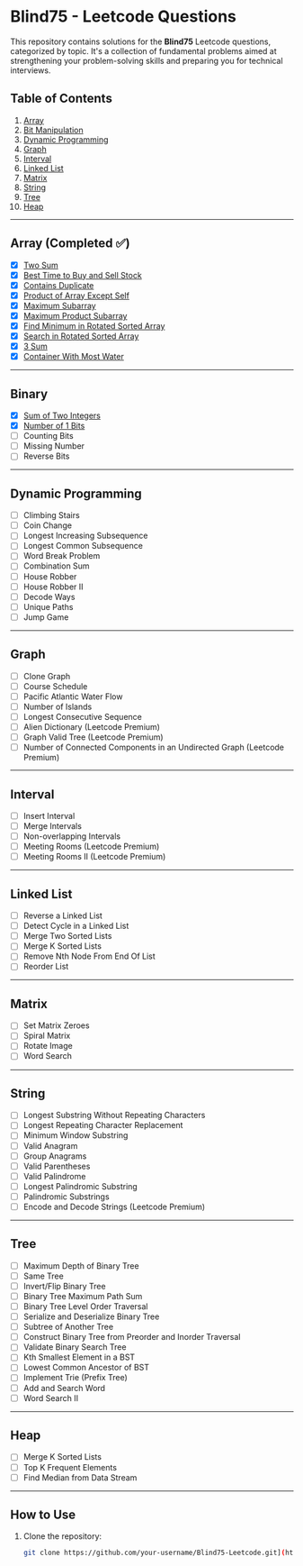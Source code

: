 # Blind75 - Leetcode Questions

This repository contains solutions for the **Blind75** Leetcode questions, categorized by topic. It's a collection of fundamental problems aimed at strengthening your problem-solving skills and preparing you for technical interviews.

## Table of Contents

1. [Array](https://github.com/MrRavikumar/Bind75_Leetcode/blob/main/README.md#array-completed-)
2. [Bit Manipulation](https://github.com/MrRavikumar/Bind75_Leetcode/blob/main/README.md#binary)
3. [Dynamic Programming](https://github.com/MrRavikumar/Bind75_Leetcode/blob/main/README.md#dynamic-programming)
4. [Graph](https://github.com/MrRavikumar/Bind75_Leetcode/blob/main/README.md#graph)
5. [Interval](https://github.com/MrRavikumar/Bind75_Leetcode/blob/main/README.md#interval)
6. [Linked List](https://github.com/MrRavikumar/Bind75_Leetcode/blob/main/README.md#linked-list)
7. [Matrix](https://github.com/MrRavikumar/Bind75_Leetcode/blob/main/README.md#matrix)
8. [String](https://github.com/MrRavikumar/Bind75_Leetcode/blob/main/README.md#string)
9. [Tree](https://github.com/MrRavikumar/Bind75_Leetcode/blob/main/README.md#tree)
10. [Heap](https://github.com/MrRavikumar/Bind75_Leetcode/blob/main/README.md#heap)

---

## Array (Completed ✅)

- [x] [Two Sum](https://github.com/MrRavikumar/Bind75_Leetcode/blob/main/Array/Array_TwoSums.py)
- [x] [Best Time to Buy and Sell Stock](https://github.com/MrRavikumar/Bind75_Leetcode/blob/main/Array/Array_BestTimeToBuyAndSellStock.py)
- [x] [Contains Duplicate](https://github.com/MrRavikumar/Bind75_Leetcode/blob/main/Array/Array_ContainsDuplicates.py)
- [x] [Product of Array Except Self](https://github.com/MrRavikumar/Bind75_Leetcode/blob/main/Array/Array_ProductExceptSelf.py)  
- [x] [Maximum Subarray](https://github.com/MrRavikumar/Bind75_Leetcode/blob/main/Array/Array_MaxSubArray.py)  
- [x] [Maximum Product Subarray](https://github.com/MrRavikumar/Bind75_Leetcode/blob/main/Array/Array_MaxProductSubArray.py)  
- [x] [Find Minimum in Rotated Sorted Array](https://github.com/MrRavikumar/Bind75_Leetcode/blob/main/Array/Array_FindMinimumElementInRotatedSortedArray.py)  
- [x] [Search in Rotated Sorted Array](https://github.com/MrRavikumar/Bind75_Leetcode/blob/main/Array/Array_SearchInRotatedSortedArray1.py)  
- [x] [3 Sum](https://github.com/MrRavikumar/Bind75_Leetcode/blob/main/Array/Array_ThreeSums.py)  
- [x] [Container With Most Water](https://github.com/MrRavikumar/Bind75_Leetcode/blob/main/Array/Array_ContainerWithMostWater.py)  

---

## Binary

- [x] [Sum of Two Integers](https://github.com/MrRavikumar/Bind75_Leetcode/blob/main/Bit_Manipulation/Bit_SumOfTwoInteger.py) 
- [x] [Number of 1 Bits](https://github.com/MrRavikumar/Bind75_Leetcode/blob/main/Bit_Manipulation/Bit_NumberOf1Bit.py)  
- [ ] Counting Bits  
- [ ] Missing Number  
- [ ] Reverse Bits  

---

## Dynamic Programming

- [ ] Climbing Stairs  
- [ ] Coin Change  
- [ ] Longest Increasing Subsequence  
- [ ] Longest Common Subsequence  
- [ ] Word Break Problem  
- [ ] Combination Sum  
- [ ] House Robber  
- [ ] House Robber II  
- [ ] Decode Ways  
- [ ] Unique Paths  
- [ ] Jump Game  

---

## Graph

- [ ] Clone Graph  
- [ ] Course Schedule  
- [ ] Pacific Atlantic Water Flow  
- [ ] Number of Islands  
- [ ] Longest Consecutive Sequence  
- [ ] Alien Dictionary (Leetcode Premium)  
- [ ] Graph Valid Tree (Leetcode Premium)  
- [ ] Number of Connected Components in an Undirected Graph (Leetcode Premium)  

---

## Interval

- [ ] Insert Interval  
- [ ] Merge Intervals  
- [ ] Non-overlapping Intervals  
- [ ] Meeting Rooms (Leetcode Premium)  
- [ ] Meeting Rooms II (Leetcode Premium)  

---

## Linked List

- [ ] Reverse a Linked List  
- [ ] Detect Cycle in a Linked List  
- [ ] Merge Two Sorted Lists  
- [ ] Merge K Sorted Lists  
- [ ] Remove Nth Node From End Of List  
- [ ] Reorder List  

---

## Matrix

- [ ] Set Matrix Zeroes  
- [ ] Spiral Matrix  
- [ ] Rotate Image  
- [ ] Word Search  

---

## String

- [ ] Longest Substring Without Repeating Characters  
- [ ] Longest Repeating Character Replacement  
- [ ] Minimum Window Substring  
- [ ] Valid Anagram  
- [ ] Group Anagrams  
- [ ] Valid Parentheses  
- [ ] Valid Palindrome  
- [ ] Longest Palindromic Substring  
- [ ] Palindromic Substrings  
- [ ] Encode and Decode Strings (Leetcode Premium)  

---

## Tree

- [ ] Maximum Depth of Binary Tree  
- [ ] Same Tree  
- [ ] Invert/Flip Binary Tree  
- [ ] Binary Tree Maximum Path Sum  
- [ ] Binary Tree Level Order Traversal  
- [ ] Serialize and Deserialize Binary Tree  
- [ ] Subtree of Another Tree  
- [ ] Construct Binary Tree from Preorder and Inorder Traversal  
- [ ] Validate Binary Search Tree  
- [ ] Kth Smallest Element in a BST  
- [ ] Lowest Common Ancestor of BST  
- [ ] Implement Trie (Prefix Tree)  
- [ ] Add and Search Word  
- [ ] Word Search II  

---

## Heap

- [ ] Merge K Sorted Lists  
- [ ] Top K Frequent Elements  
- [ ] Find Median from Data Stream  

---

## How to Use

1. Clone the repository:
   ```bash
   git clone https://github.com/your-username/Blind75-Leetcode.git](https://github.com/MrRavikumar/Bind75_Leetcode.git
